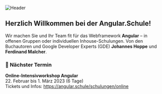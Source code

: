 ![Header](https://user-images.githubusercontent.com/1683147/146966369-f4fefb2a-6e22-47a2-ad77-2ffccf5681ee.png)

## Herzlich Willkommen bei der Angular.Schule!
Wir machen Sie und Ihr Team fit für das Webframework **Angular** – in offenen Gruppen oder individuellen Inhouse-Schulungen. Von den Buchautoren und Google Developer Experts (GDE) **Johannes Hoppe** und **Ferdinand Malcher**.

### 📅 Nächster Termin

**Online-Intensivworkshop Angular**<br>
22. Februar bis 1. März 2023 (6 Tage)<br>
Tickets und Infos: https://angular.schule/schulungen/online
